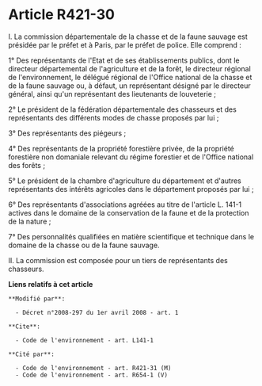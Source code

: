 # Article R421-30

I. La commission départementale de la chasse et de la faune sauvage est présidée par le préfet et à Paris, par le préfet de
police. Elle comprend : 

1° Des représentants de l'Etat et de ses établissements publics, dont le directeur départemental de l'agriculture et de la
forêt, le directeur régional de l'environnement, le délégué régional de l'Office national de la chasse et de la faune sauvage
ou, à défaut, un représentant désigné par le directeur général, ainsi qu'un représentant des lieutenants de louveterie ; 

2° Le président de la fédération départementale des chasseurs et des représentants des différents modes de chasse proposés
par lui ; 

3° Des représentants des piégeurs ; 

4° Des représentants de la propriété forestière privée, de la propriété forestière non domaniale relevant du régime forestier
et de l'Office national des forêts ; 

5° Le président de la chambre d'agriculture du département et d'autres représentants des intérêts agricoles dans le
département proposés par lui ; 

6° Des représentants d'associations agréées au titre de l'article L. 141-1 actives dans le domaine de la conservation de la
faune et de la protection de la nature ; 

7° Des personnalités qualifiées en matière scientifique et technique dans le domaine de la chasse ou de la faune sauvage. 

II. La commission est composée pour un tiers de représentants des chasseurs.

**Liens relatifs à cet article**

	**Modifié par**:

	  - Décret n°2008-297 du 1er avril 2008 - art. 1

	**Cite**:

	  - Code de l'environnement - art. L141-1

	**Cité par**:

	  - Code de l'environnement - art. R421-31 (M)
	  - Code de l'environnement - art. R654-1 (V)

